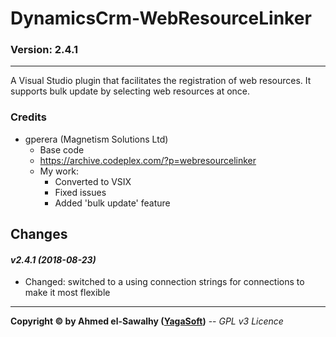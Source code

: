 # DynamicsCrm-WebResourceLinker
### Version: 2.4.1
---

A Visual Studio plugin that facilitates the registration of web resources. It supports bulk update by selecting web resources at once.

### Credits

  + gperera (Magnetism Solutions Ltd)
	+ Base code
	+ https://archive.codeplex.com/?p=webresourcelinker
	+ My work:
		+ Converted to VSIX
		+ Fixed issues
		+ Added 'bulk update' feature
		
## Changes

#### _v2.4.1 (2018-08-23)_
+ Changed: switched to a using connection strings for connections to make it most flexible

---
**Copyright &copy; by Ahmed el-Sawalhy ([YagaSoft](http://yagasoft.com))** -- _GPL v3 Licence_
